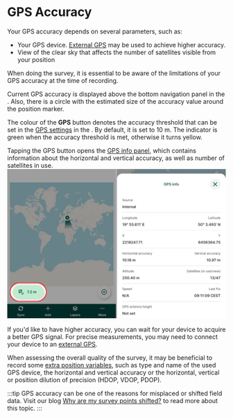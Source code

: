 # GPS Accuracy

Your GPS accuracy depends on several parameters, such as:
- Your GPS device. [External GPS](../external_gps/) may be used to achieve higher accuracy.
- View of the clear sky that affects the number of satellites visible from your position 

When doing the survey, it is essential to be aware of the limitations of your GPS accuracy at the time of recording. 

Current GPS accuracy is displayed above the bottom navigation panel in the <MobileAppNameShort />. Also, there is a circle with the estimated size of the accuracy value around the position marker. 

The colour of the **GPS** button denotes the accuracy threshold that can be set in the [GPS settings](../mobile-app-ui/#gps-settings) in the <MobileAppNameShort />. By default, it is set to 10 m. The indicator is green when the accuracy threshold is met, otherwise it turns yellow.

Tapping the GPS button opens the [GPS info panel](../mobile-app-ui/#current-position-and-gps-info), which contains information about the horizontal and vertical accuracy, as well as number of satellites in use.
![GPS accuracy and GPS info in Mergin Maps mobile app](../mobile-app-ui/mobile-app-gps-info.jpg "GPS accuracy and GPS info in Mergin Maps mobile app")

If you'd like to have higher accuracy, you can wait for your device to acquire a better GPS signal. For precise measurements, you may need to connect your device to an [external GPS](../external_gps.md).

When assessing the overall quality of the survey, it may be beneficial to record some [extra position variables](../../layer/position_variables/), such as type and name of the used GPS device, the horizontal and vertical accuracy or the horizontal, vertical or position dilution of precision (HDOP, VDOP, PDOP). 


:::tip
GPS accuracy can be one of the reasons for misplaced or shifted field data. Visit our blog [Why are my survey points shifted?](https://www.lutraconsulting.co.uk/blog/2021/04/21/projections-field/) to read more about this topic.
:::
